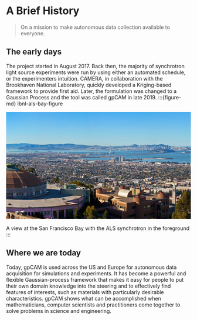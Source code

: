 # A Brief History

> On a mission to make autonomous data collection available to everyone.

## The early days

The project started in August 2017.
Back then, the majority of synchrotron light source experiments were run by using either an automated schedule,
or the experimenters intuition.
CAMERA, in collaboration with the Brookhaven National Laboratory,
quickly developed a Kriging-based framework to provide first aid.
Later, the formulation was changed to a Gaussian Process and the tool was called gpCAM in late 2019.
:::{figure-md} lbnl-als-bay-figure

<img src='_static/lbnl-als-bay.png' alt='LBNL ALS Bay'>

A view at the San Francisco Bay with the ALS synchrotron in the foreground
:::

## Where we are today

Today, gpCAM is used across the US and Europe for autonomous data acquisition for simulations and experiments.
It has become a powerful and flexible Gaussian-process framework
that makes it easy for people to put their own domain knowledge into the steering
and to effectively find features of interests,
such as materials with particularly desirable characteristics.
gpCAM shows what can be accomplished when mathematicians, computer scientists
and practitioners come together to solve problems in science and engineering. 